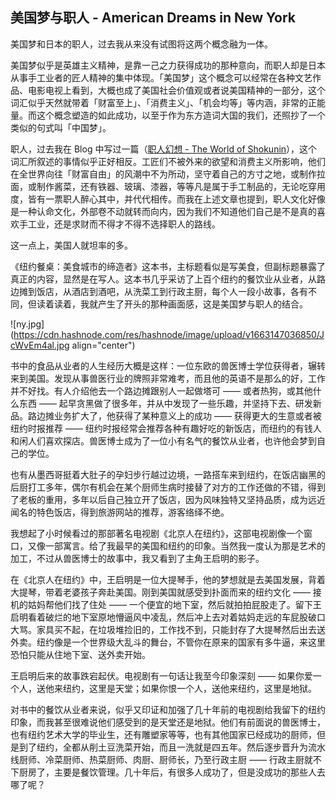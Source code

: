 ## 美国梦与职人 - American Dreams in New York

美国梦和日本的职人，过去我从来没有试图将这两个概念融为一体。

美国梦似乎是英雄主义精神，是靠一己之力获得成功的那种意向，而职人却是日本从事手工业者的匠人精神的集中体现。「美国梦」这个概念可以经常在各种文艺作品、电影电视上看到，大概也成了美国社会价值观或者说美国精神的一部分，这个词汇似乎天然就带着「财富至上」、「消费主义」、「机会均等」等内涵，非常的正能量。而这个概念塑造的如此成功，以至于作为东方造词大国的我们，还照抄了一个类似的句式叫「中国梦」。

职人，过去我在 Blog 中写过一篇（[职人幻想 - The World of Shokunin](https://someonegao.com/the-world-of-shokunin)），这个词汇所叙述的事情似乎正好相反。工匠们不被外来的欲望和消费主义所影响，他们在全世界向往「财富自由」的风潮中不为所动，坚守着自己的方寸之地，或制作拉面，或制作酱菜，还有铁器、玻璃、漆器，等等凡是属于手工制品的，无论吃穿用度，皆有一票职人醉心其中，并代代相传。而我在上述文章也提到，职人文化好像是一种认命文化，外部卷不动就转而向内，因为我们不知道他们自己是不是真的喜欢手工业，还是求财而不得才不得不选择职人的路线。

这一点上，美国人就坦率的多。

《纽约餐桌：美食城市的缔造者》这本书，主标题看似是写美食，但副标题暴露了真正的内容，显然是在写人。这本书几乎采访了上百个纽约的餐饮业从业者，从路边摊到饭店，从酒店到酒吧，从洗菜工到行政主厨，每个人一段小故事，各有不同，但读着读着，我就产生了开头的那种画面感，这是美国梦与职人的结合。

![ny.jpg](https://cdn.hashnode.com/res/hashnode/image/upload/v1663147036850/JcWvEm4al.jpg align="center")

书中的食品从业者的人生经历大概是这样：一位东欧的兽医博士学位获得者，辗转来到美国。发现从事兽医行业的牌照非常难考，而且他的英语不是那么的好，工作并不好找。有人介绍他去一个路边摊跟别人一起做塔可 —— 或者热狗，或其他什么东西 —— 起早贪黑做了很多年，并从中发现了一些乐趣，并坚持下去、研发新品。路边摊业务扩大了，他获得了某种意义上的成功 —— 获得更大的生意或者被纽约时报推荐 —— 纽约时报经常会推荐各种有趣好吃的新饭店，而纽约的有钱人和闲人们喜欢探店。兽医博士成为了一位小有名气的餐饮从业者，也许他会梦到自己的学位。

也有从墨西哥挺着大肚子的孕妇步行越过边境，一路搭车来到纽约，在饭店幽黑的后厨打工多年，偶尔有机会在某个厨师生病时接替了对方的工作还做的不错，得到了老板的重用，多年以后自己独立开了饭店，因为风味独特又坚持品质，成为远近闻名的特色饭店，得到旅游网站的推荐，游客络绎不绝。

我想起了小时候看过的那部著名电视剧《北京人在纽约》，这部电视剧像一个窗口，又像一部寓言。给了我最早的美国和纽约的印象。当然我一度认为那是艺术的加工，不过从兽医博士的故事中，我又看到了主角王启明的影子。

在《北京人在纽约》中，王启明是一位大提琴手，他的梦想就是去美国发展，背着大提琴，带着老婆孩子奔赴美国。刚到美国就感受到扑面而来的纽约文化 —— 接机的姑妈帮他们找了住处 —— 一个便宜的地下室，然后就拍拍屁股走了。留下王启明看着破烂的地下室原地懵逼风中凌乱，然后冲上去对着姑妈走远的车屁股破口大骂。家具买不起，在垃圾堆捡旧的，工作找不到，只能封存了大提琴然后出去送外卖。纽约像是一个世界级大乱斗的舞台，不管你在原来的国家有多牛逼，来这里恐怕只能从住地下室、送外卖开始。

王启明后来的故事跌宕起伏。电视剧有一句话让我至今印象深刻 —— 如果你爱一个人，送他来纽约，这里是天堂；如果你恨一个人，送他来纽约，这里是地狱。

对书中的餐饮从业者来说，似乎又印证和加强了几十年前的电视剧给我留下的纽约印象，而我甚至很难说他们感受到的是天堂还是地狱。他们有前面说的兽医博士，也有纽约艺术大学的毕业生，还有雕塑家等等，也有其他国家已经成功的厨师，但是到了纽约，全都从削土豆洗菜开始，而且一洗就是四五年。然后逐步晋升为流水线厨师、冷菜厨师、热菜厨师、肉厨、厨师长，乃至行政主厨 —— 行政主厨就不下厨房了，主要是餐饮管理。几十年后，有很多人成功了，但是没成功的那些人去哪了呢？